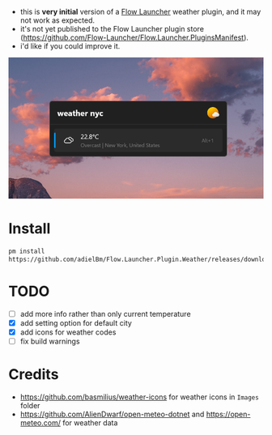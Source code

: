 - this is **very initial** version of a [Flow Launcher](https://github.com/Flow-Launcher/Flow.Launcher) weather plugin, and it may not work as expected.
- it's not yet published to the Flow Launcher plugin store (https://github.com/Flow-Launcher/Flow.Launcher.PluginsManifest). 
- i'd like if you could improve it. 

![](screenshot.png)

# Install 

```
pm install https://github.com/adielBm/Flow.Launcher.Plugin.Weather/releases/download/v1.0.0/Flow.Launcher.Plugin.Weather.zip
```

# TODO

- [ ] add more info rather than only current temperature
- [x] add setting option for default city
- [x] add icons for weather codes
- [ ] fix build warnings

# Credits

- https://github.com/basmilius/weather-icons for weather icons in `Images` folder
- https://github.com/AlienDwarf/open-meteo-dotnet and https://open-meteo.com/ for weather data 
